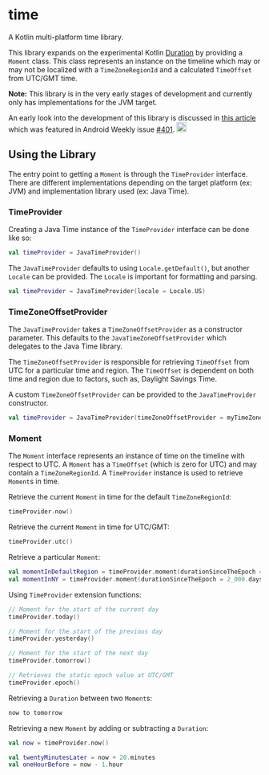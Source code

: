 # time
A Kotlin multi-platform time library.

This library expands on the experimental Kotlin [Duration](https://kotlinlang.org/api/latest/jvm/stdlib/kotlin.time/-duration/) by providing a `Moment` class. This class represents an instance on the timeline which may or may not be localized with a `TimeZoneRegionId` and a calculated `TimeOffset` from UTC/GMT time.

**Note:** This library is in the very early stages of development and currently only has implementations for the JVM target.

An early look into the development of this library is discussed in [this article](https://chrynan.codes/its-about-time/) which was featured in Android Weekly issue [#401](https://androidweekly.net/issues/issue-401).
<a href="https://androidweekly.net/issues/issue-401" title="Android Weekly Issue 401">
<img alt="Badge" src="https://androidweekly.net/issues/issue-401/badge" height="20px"></img>
</a>

## Using the Library
The entry point to getting a `Moment` is through the `TimeProvider` interface. There are different implementations depending on the target platform (ex: JVM) and implementation library used (ex: Java Time).

### TimeProvider
Creating a Java Time instance of the `TimeProvider` interface can be done like so:
```kotlin
val timeProvider = JavaTimeProvider()
```

The `JavaTimeProvider` defaults to using `Locale.getDefault()`, but another `Locale` can be provided. The `Locale` is important for formatting and parsing.
```kotlin
val timeProvider = JavaTimeProvider(locale = Locale.US)
``` 

### TimeZoneOffsetProvider
The `JavaTimeProvider` takes a `TimeZoneOffsetProvider` as a constructor parameter. This defaults to the `JavaTimeZoneOffsetProvider` which delegates to the Java Time library.

The `TimeZoneOffsetProvider` is responsible for retrieving `TimeOffset` from UTC for a particular time and region. The `TimeOffset` is dependent on both time and region due to factors, such as, Daylight Savings Time.

A custom `TimeZoneOffsetProvider` can be provided to the `JavaTimeProvider` constructor.
```kotlin
val timeProvider = JavaTimeProvider(timeZoneOffsetProvider = myTimeZoneOffsetProvider, locale = Locale.US)
```

### Moment
The `Moment` interface represents an instance of time on the timeline with respect to UTC. A `Moment` has a `TimeOffset` (which is zero for UTC) and may contain a `TimeZoneRegionId`. A `TimeProvider` instance is used to retrieve `Moment`s in time.

Retrieve the current `Moment` in time for the default `TimeZoneRegionId`:
```kotlin
timeProvider.now()
``` 

Retrieve the current `Moment` in time for UTC/GMT:
```kotlin
timeProvider.utc()
```

Retrieve a particular `Moment`:
```kotlin
val momentInDefaultRegion = timeProvider.moment(durationSinceTheEpoch = 2_000.days)
val momentInNY = timeProvider.moment(durationSinceTheEpoch = 2_000.days, regionId = TimeZoneRegionId("America/New_York"))
```

Using `TimeProvider` extension functions:
```kotlin
// Moment for the start of the current day
timeProvider.today()

// Moment for the start of the previous day
timeProvider.yesterday()

// Moment for the start of the next day
timeProvider.tomorrow()

// Retrieves the static epoch value at UTC/GMT
timeProvider.epoch()
```

Retrieving a `Duration` between two `Moment`s:
```kotlin
now to tomorrow
```

Retrieving a new `Moment` by adding or subtracting a `Duration`:
```kotlin
val now = timeProvider.now()

val twentyMinutesLater = now + 20.minutes
val oneHourBefore = now - 1.hour
```

